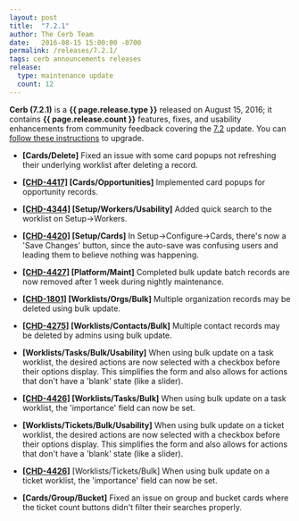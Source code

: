 ```yaml
---
layout: post
title:  "7.2.1"
author: The Cerb Team
date:   2016-08-15 15:00:00 -0700
permalink: /releases/7.2.1/
tags: cerb announcements releases
release:
  type: maintenance update
  count: 12
---
```


**Cerb (7.2.1)** is a **{{ page.release.type }}** released on August 15, 2016; it contains **{{ page.release.count }}** features, fixes, and usability enhancements from community feedback covering the [7.2](/releases/7.2/) update.  You can [follow these instructions](/docs/upgrading/) to upgrade.

* **[Cards/Delete]** Fixed an issue with some card popups not refreshing their underlying worklist after deleting a record.

* **[[CHD-4417]](https://wgmdev.atlassian.net/browse/CHD-4417) [Cards/Opportunities]** Implemented card popups for opportunity records.

* **[[CHD-4344]](https://wgmdev.atlassian.net/browse/CHD-4344) [Setup/Workers/Usability]** Added quick search to the worklist on Setup->Workers.

* **[[CHD-4420]](https://wgmdev.atlassian.net/browse/CHD-4420) [Setup/Cards]** In Setup->Configure->Cards, there's now a 'Save Changes' button, since the auto-save was confusing users and leading them to believe nothing was happening.

* **[[CHD-4427]](https://wgmdev.atlassian.net/browse/CHD-4427) [Platform/Maint]** Completed bulk update batch records are now removed after 1 week during nightly maintenance.

* **[[CHD-1801]](https://wgmdev.atlassian.net/browse/CHD-1801) [Worklists/Orgs/Bulk]** Multiple organization records may be deleted using bulk update.

* **[[CHD-4275]](https://wgmdev.atlassian.net/browse/CHD-4275) [Worklists/Contacts/Bulk]** Multiple contact records may be deleted by admins using bulk update.

* **[Worklists/Tasks/Bulk/Usability]** When using bulk update on a task worklist, the desired actions are now selected with a checkbox before their options display. This simplifies the form and also allows for actions that don't have a 'blank' state (like a slider).

* **[[CHD-4426]](https://wgmdev.atlassian.net/browse/CHD-4426) [Worklists/Tasks/Bulk]** When using bulk update on a task worklist, the 'importance' field can now be set.

* **[Worklists/Tickets/Bulk/Usability]** When using bulk update on a ticket worklist, the desired actions are now selected with a checkbox before their options display. This simplifies the form and also allows for actions that don't have a 'blank' state (like a slider).

* **[[CHD-4426]](https://wgmdev.atlassian.net/browse/CHD-4426)** [Worklists/Tickets/Bulk] When using bulk update on a ticket worklist, the 'importance' field can now be set.

* **[Cards/Group/Bucket]** Fixed an issue on group and bucket cards where the ticket count buttons didn't filter their searches properly.
